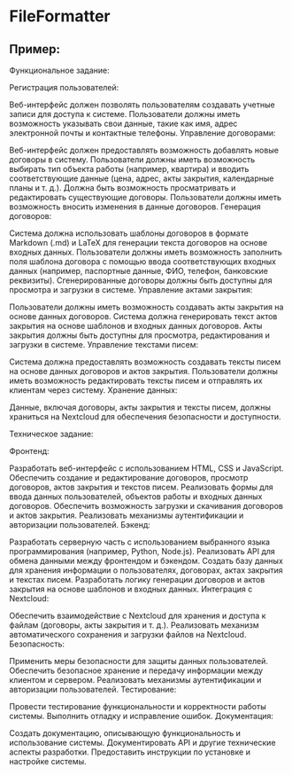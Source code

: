 # FileFormatter

## Пример:

Функциональное задание:

Регистрация пользователей:

Веб-интерфейс должен позволять пользователям создавать учетные записи для доступа к системе.
Пользователи должны иметь возможность указывать свои данные, такие как имя, адрес электронной почты и контактные телефоны.
Управление договорами:

Веб-интерфейс должен предоставлять возможность добавлять новые договоры в систему.
Пользователи должны иметь возможность выбирать тип объекта работы (например, квартира) и вводить соответствующие данные (цена, адрес, акты закрытия, календарные планы и т. д.).
Должна быть возможность просматривать и редактировать существующие договоры.
Пользователи должны иметь возможность вносить изменения в данные договоров.
Генерация договоров:

Система должна использовать шаблоны договоров в формате Markdown (.md) и LaTeX для генерации текста договоров на основе входных данных.
Пользователи должны иметь возможность заполнить поля шаблона договора с помощью ввода соответствующих входных данных (например, паспортные данные, ФИО, телефон, банковские реквизиты).
Сгенерированные договоры должны быть доступны для просмотра и загрузки в системе.
Управление актами закрытия:

Пользователи должны иметь возможность создавать акты закрытия на основе данных договоров.
Система должна генерировать текст актов закрытия на основе шаблонов и входных данных договоров.
Акты закрытия должны быть доступны для просмотра, редактирования и загрузки в системе.
Управление текстами писем:

Система должна предоставлять возможность создавать тексты писем на основе данных договоров и актов закрытия.
Пользователи должны иметь возможность редактировать тексты писем и отправлять их клиентам через систему.
Хранение данных:

Данные, включая договоры, акты закрытия и тексты писем, должны храниться на Nextcloud для обеспечения безопасности и доступности.


Техническое задание:

Фронтенд:

Разработать веб-интерфейс с использованием HTML, CSS и JavaScript.
Обеспечить создание и редактирование договоров, просмотр договоров, актов закрытия и текстов писем.
Реализовать формы для ввода данных пользователей, объектов работы и входных данных договоров.
Обеспечить возможность загрузки и скачивания договоров и актов закрытия.
Реализовать механизмы аутентификации и авторизации пользователей.
Бэкенд:

Разработать серверную часть с использованием выбранного языка программирования (например, Python, Node.js).
Реализовать API для обмена данными между фронтендом и бэкендом.
Создать базу данных для хранения информации о пользователях, договорах, актах закрытия и текстах писем.
Разработать логику генерации договоров и актов закрытия на основе шаблонов и входных данных.
Интеграция с Nextcloud:

Обеспечить взаимодействие с Nextcloud для хранения и доступа к файлам (договоры, акты закрытия и т. д.).
Реализовать механизм автоматического сохранения и загрузки файлов на Nextcloud.
Безопасность:

Применить меры безопасности для защиты данных пользователей.
Обеспечить безопасное хранение и передачу информации между клиентом и сервером.
Реализовать механизмы аутентификации и авторизации пользователей.
Тестирование:

Провести тестирование функциональности и корректности работы системы.
Выполнить отладку и исправление ошибок.
Документация:

Создать документацию, описывающую функциональность и использование системы.
Документировать API и другие технические аспекты разработки.
Предоставить инструкции по установке и настройке системы.
